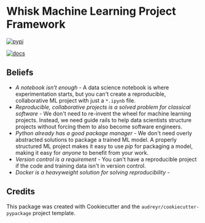 # Whisk Machine Learning Project Framework

[![pypi](https://img.shields.io/pypi/v/whisk.svg)](https://pypi.python.org/pypi/whisk)

[![docs](https://readthedocs.org/projects/whisk/badge/?version=latest)](https://whisk.readthedocs.io/en/latest/?badge=latest)

## Beliefs

* _A notebook isn't enough_ - A data science notebook is where experimentation starts, but you can't create a reproducible, collaborative ML project with just a `*.ipynb` file.
* _Reproducible, collaborative projects is a solved problem for classical software_ - We don't need to re-invent the wheel for machine learning projects. Instead, we need guide rails to help data scientists structure projects without forcing them to also become software engineers.
* _Python already has a good package manager_ - We don't need overly abstracted solutions to package a trained ML model. A properly structured ML project makes it easy to use _pip_ for packaging a model, making it easy for _anyone_ to benefit from your work.
* _Version control is a requirement_ - You can't have a reproducible project if the code and training data isn't in version control.
* _Docker is a heavyweight solution for solving reproducibility_ -


## Credits

This package was created with Cookiecutter and the `audreyr/cookiecutter-pypackage` project template.
